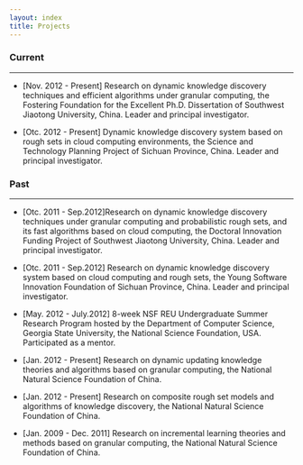 ```yaml
---
layout: index
title: Projects
---
```


### Current
* * *

-   [Nov. 2012 - Present] Research on dynamic knowledge discovery
    techniques and efficient algorithms under granular computing, the
    Fostering Foundation for the Excellent Ph.D. Dissertation of
    Southwest Jiaotong University, China. Leader and principal
    investigator.
    
-   [Otc. 2012 - Present] Dynamic knowledge discovery system based on
    rough sets in cloud computing environments, the Science and
    Technology Planning Project of Sichuan Province, China. Leader and
    principal investigator.

### Past
* * *

-   [Otc. 2011 - Sep.2012]Research on dynamic knowledge discovery
    techniques under granular computing and probabilistic rough sets,
    and its fast algorithms based on cloud computing, the Doctoral
    Innovation Funding Project of Southwest Jiaotong University, China.
    Leader and principal investigator.
    
-   [Otc. 2011 - Sep.2012] Research on dynamic knowledge discovery
    system based on cloud computing and rough sets, the Young Software
    Innovation Foundation of Sichuan Province, China. Leader and
    principal investigator.
    
-   [May. 2012 - July.2012] 8-week NSF REU Undergraduate Summer Research
    Program hosted by the Department of Computer Science, Georgia State
    University, the National Science Foundation, USA. Participated as a
    mentor.
    
-   [Jan. 2012 - Present] Research on dynamic updating knowledge
    theories and algorithms based on granular computing, the National
    Natural Science Foundation of China.
    
-   [Jan. 2012 - Present] Research on composite rough set models and
    algorithms of knowledge discovery, the National Natural Science
    Foundation of China.
    
-   [Jan. 2009 - Dec. 2011] Research on incremental learning theories
    and methods based on granular computing, the National Natural
    Science Foundation of China.
